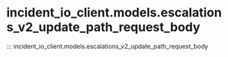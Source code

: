 # incident_io_client.models.escalations_v2_update_path_request_body

::: incident_io_client.models.escalations_v2_update_path_request_body
